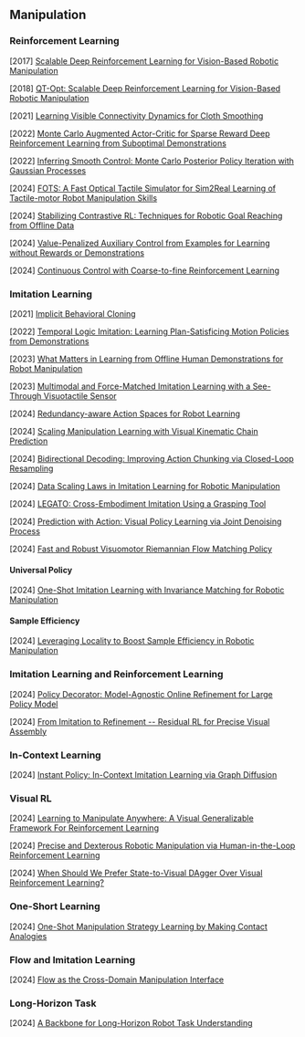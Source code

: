 ## Manipulation

### Reinforcement Learning

[2017] [Scalable Deep Reinforcement Learning for Vision-Based Robotic Manipulation](https://proceedings.mlr.press/v87/kalashnikov18a/kalashnikov18a.pdf)

[2018] [QT-Opt: Scalable Deep Reinforcement Learning for Vision-Based Robotic Manipulation](https://arxiv.org/abs/1806.10293)

[2021] [Learning Visible Connectivity Dynamics for Cloth Smoothing](https://arxiv.org/abs/2105.10389)

[2022] [Monte Carlo Augmented Actor-Critic for Sparse Reward Deep Reinforcement Learning from Suboptimal Demonstrations](https://arxiv.org/abs/2210.07432)

[2022] [Inferring Smooth Control: Monte Carlo Posterior Policy Iteration with Gaussian Processes](https://arxiv.org/abs/2210.03512)

[2024] [FOTS: A Fast Optical Tactile Simulator for Sim2Real Learning of Tactile-motor Robot Manipulation Skills](https://arxiv.org/abs/2404.19217)

[2024] [Stabilizing Contrastive RL: Techniques for Robotic Goal Reaching from Offline Data](https://openreview.net/pdf?id=Xkf2EBj4w3)

[2024] [Value-Penalized Auxiliary Control from Examples for Learning without Rewards or Demonstrations](https://arxiv.org/abs/2407.03311)

[2024] [Continuous Control with Coarse-to-fine Reinforcement Learning](https://arxiv.org/abs/2407.07787)



### Imitation Learning

[2021] [Implicit Behavioral Cloning](https://arxiv.org/abs/2109.00137)

[2022] [Temporal Logic Imitation: Learning Plan-Satisficing Motion Policies from Demonstrations](https://arxiv.org/abs/2206.04632)

[2023] [What Matters in Learning from Offline Human Demonstrations for Robot Manipulation](https://arxiv.org/abs/2108.03298)

[2023] [Multimodal and Force-Matched Imitation Learning with a See-Through Visuotactile Sensor](https://arxiv.org/abs/2311.01248)

[2024] [Redundancy-aware Action Spaces for Robot Learning](https://arxiv.org/abs/2406.04144)

[2024] [Scaling Manipulation Learning with Visual Kinematic Chain Prediction](https://arxiv.org/abs/2406.07837)

[2024] [Bidirectional Decoding: Improving Action Chunking via Closed-Loop Resampling](https://arxiv.org/abs/2408.17355)

[2024] [Data Scaling Laws in Imitation Learning for Robotic Manipulation](https://arxiv.org/abs/2410.18647)

[2024] [LEGATO: Cross-Embodiment Imitation Using a Grasping Tool](https://arxiv.org/abs/2411.03682)

[2024] [Prediction with Action: Visual Policy Learning via Joint Denoising Process](https://arxiv.org/abs/2411.18179)

[2024] [Fast and Robust Visuomotor Riemannian Flow Matching Policy](https://arxiv.org/abs/2412.10855)

#### Universal Policy

[2024] [One-Shot Imitation Learning with Invariance Matching for Robotic Manipulation](https://arxiv.org/abs/2405.13178)

#### Sample Efficiency

[2024] [Leveraging Locality to Boost Sample Efficiency in Robotic Manipulation](https://arxiv.org/abs/2406.10615)



### Imitation Learning and Reinforcement Learning

[2024] [Policy Decorator: Model-Agnostic Online Refinement for Large Policy Model](https://arxiv.org/abs/2412.13630)

[2024] [From Imitation to Refinement -- Residual RL for Precise Visual Assembly](https://arxiv.org/abs/2407.16677)



### In-Context Learning

[2024] [Instant Policy: In-Context Imitation Learning via Graph Diffusion](https://arxiv.org/abs/2411.12633)



### Visual RL

[2024] [Learning to Manipulate Anywhere: A Visual Generalizable Framework For Reinforcement Learning](https://arxiv.org/abs/2407.15815v1)

[2024] [Precise and Dexterous Robotic Manipulation via Human-in-the-Loop Reinforcement Learning](https://hil-serl.github.io/)

[2024] [When Should We Prefer State-to-Visual DAgger Over Visual Reinforcement Learning?](https://arxiv.org/abs/2412.13662)



### One-Short Learning

[2024] [One-Shot Manipulation Strategy Learning by Making Contact Analogies](https://arxiv.org/abs/2411.09627)



### Flow and Imitation Learning

[2024] [Flow as the Cross-Domain Manipulation Interface](https://arxiv.org/abs/2407.15208)



### Long-Horizon Task

[2024] [A Backbone for Long-Horizon Robot Task Understanding](https://arxiv.org/abs/2408.01334)
